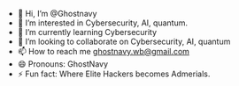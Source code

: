 - 👋 Hi, I’m @Ghostnavy
- 👀 I’m interested in Cybersecurity, AI, quantum.
- 🌱 I’m currently learning Cybersecurity
- 💞️ I’m looking to collaborate on Cybersecurity, AI, quantum
- 📫 How to reach me ghostnavy.wb@gmail.com
- 😄 Pronouns: GhostNavy
- ⚡ Fun fact: Where Elite Hackers becomes Admerials.

<!---
Ghostnavy/Ghostnavy is a ✨ special ✨ repository because its `README.md` (this file) appears on your GitHub profile.
You can click the Preview link to take a look at your changes.
--->
